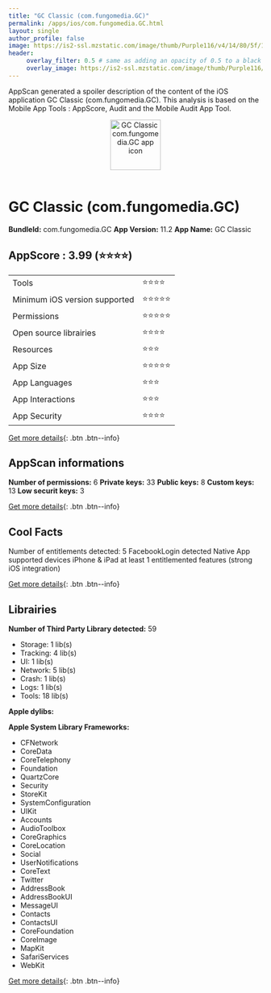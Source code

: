 ```yaml
---
title: "GC Classic (com.fungomedia.GC)"
permalink: /apps/ios/com.fungomedia.GC.html
layout: single
author_profile: false
image: https://is2-ssl.mzstatic.com/image/thumb/Purple116/v4/14/80/5f/14805fd4-7b61-0c55-0d08-c64a505569f9/AppIcon-1x_U007emarketing-0-7-0-85-220.png/512x512bb.jpg
header: 
     overlay_filter: 0.5 # same as adding an opacity of 0.5 to a black background
     overlay_image: https://is2-ssl.mzstatic.com/image/thumb/Purple116/v4/14/80/5f/14805fd4-7b61-0c55-0d08-c64a505569f9/AppIcon-1x_U007emarketing-0-7-0-85-220.png/512x512bb.jpg
---
```

AppScan generated a spoiler description of the content of the iOS application GC Classic (com.fungomedia.GC). This analysis is based on the Mobile App Tools : AppScore, Audit and the Mobile Audit App Tool.

  
  
<div style="text-align: center;"><img src="https://is2-ssl.mzstatic.com/image/thumb/Purple116/v4/14/80/5f/14805fd4-7b61-0c55-0d08-c64a505569f9/AppIcon-1x_U007emarketing-0-7-0-85-220.png/512x512bb.jpg" width="100" height="100" alt="GC Classic com.fungomedia.GC app icon"></div></br>
  
# GC Classic (com.fungomedia.GC)

**BundleId:** com.fungomedia.GC
**App Version:** 11.2
**App Name:** GC Classic


## AppScore : 3.99 (⭐️⭐️⭐️⭐️) 

<table>
<tr><td> Tools </td><td> ⭐️⭐️⭐️⭐️ </td></tr>
<tr><td> Minimum iOS version supported </td><td> ⭐️⭐️⭐️⭐️⭐️ </td></tr>
<tr><td> Permissions </td><td> ⭐️⭐️⭐️⭐️⭐️ </td></tr>
<tr><td> Open source librairies </td><td> ⭐️⭐️⭐️⭐️ </td></tr>
<tr><td> Resources </td><td> ⭐️⭐️⭐️ </td></tr>
<tr><td> App Size </td><td> ⭐️⭐️⭐️⭐️⭐️ </td></tr>
<tr><td> App Languages </td><td> ⭐️⭐️⭐️ </td></tr>
<tr><td> App Interactions </td><td> ⭐️⭐️⭐️ </td></tr>
<tr><td> App Security </td><td> ⭐️⭐️⭐️⭐️ </td></tr>
</table>

[Get more details](/pricing.html){: .btn .btn--info}  
  
## AppScan informations 

**Number of permissions:** 6
**Private keys:** 33
**Public keys:** 8
**Custom keys:** 13
**Low securit keys:** 3
  
[Get more details](/pricing.html){: .btn .btn--info}

## Cool Facts

Number of entitlements detected: 5
FacebookLogin detected
Native App
supported devices iPhone & iPad
at least 1 entitlemented features (strong iOS integration)
  
[Get more details](/pricing.html){: .btn .btn--info}

## Librairies 
**Number of Third Party Library detected:** 59
- Storage: 1 lib(s)
- Tracking: 4 lib(s)
- UI: 1 lib(s)
- Network: 5 lib(s)
- Crash: 1 lib(s)
- Logs: 1 lib(s)
- Tools: 18 lib(s)

**Apple dylibs:**


**Apple System Library Frameworks:**
- CFNetwork
- CoreData
- CoreTelephony
- Foundation
- QuartzCore
- Security
- StoreKit
- SystemConfiguration
- UIKit
- Accounts
- AudioToolbox
- CoreGraphics
- CoreLocation
- Social
- UserNotifications
- CoreText
- Twitter
- AddressBook
- AddressBookUI
- MessageUI
- Contacts
- ContactsUI
- CoreFoundation
- CoreImage
- MapKit
- SafariServices
- WebKit


  
[Get more details](/pricing.html){: .btn .btn--info}

